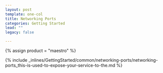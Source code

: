 ```yaml
---
layout: post
template: one-col
title: Networking Ports
categories: Getting Started
lead: ""
legacy: false

---
```

{% assign product = "maestro" %}

{% include _inlines/GettingStarted/common/networking-ports/networking-ports_this-is-used-to-expose-your-service-to-the.md %}
